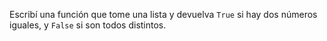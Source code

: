 Escribí una función que tome una lista y devuelva `True` si hay dos números iguales, y `False` si son todos distintos. 